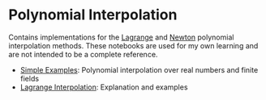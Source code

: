 # Polynomial Interpolation

Contains implementations for the [Lagrange](https://en.wikipedia.org/wiki/Lagrange_polynomial) and [Newton](https://en.wikipedia.org/wiki/Newton_polynomial) polynomial interpolation methods.
These notebooks are used for my own learning and are not intended to be a complete reference.

- [Simple Examples](polynomial_interpolation.ipynb): Polynomial interpolation over real numbers and finite fields
- [Lagrange Interpolation](lagrange_interpolation.ipynb): Explanation and examples
<!-- - Newton Interpolation: [Explanation and Examples](newton_interpolation.ipynb) -->
